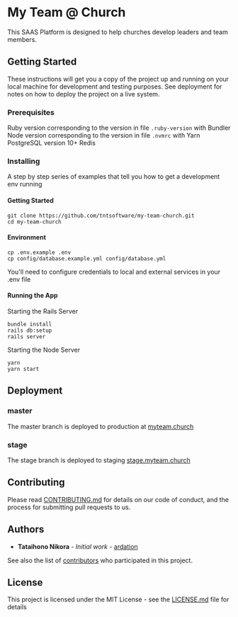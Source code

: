 # My Team @ Church

This SAAS Platform is designed to help churches develop leaders and team members.

## Getting Started

These instructions will get you a copy of the project up and running on your local machine for development and testing purposes.
See deployment for notes on how to deploy the project on a live system.

### Prerequisites

Ruby version corresponding to the version in file `.ruby-version` with Bundler
Node version corresponding to the version in file `.nvmrc` with Yarn
PostgreSQL version 10+
Redis

### Installing

A step by step series of examples that tell you how to get a development env running

#### Getting Started

```
git clone https://github.com/tntsoftware/my-team-church.git
cd my-team-church
```

#### Environment

```
cp .env.example .env
cp config/database.example.yml config/database.yml
```

You'll need to configure credentials to local and external services in your .env file

#### Running the App

Starting the Rails Server
```
bundle install
rails db:setup
rails server
```

Starting the Node Server
```
yarn
yarn start
```
## Deployment

### master

The master branch is deployed to production at [myteam.church](https://myteam.church/)

### stage

The stage branch is deployed to staging [stage.myteam.church](https://stage.myteam.church/)

## Contributing

Please read [CONTRIBUTING.md](https://github.com/tntsoftware/my-team-church/blob/master/CONTRIBUTING.md) for details on our code of conduct, and the process for submitting pull requests to us.

## Authors

* **Tataihono Nikora** - *Initial work* - [ardation](https://github.com/ardation)

See also the list of [contributors](https://github.com/tntsoftware/my-team-church/contributors) who participated in this project.

## License

This project is licensed under the MIT License - see the [LICENSE.md](LICENSE.md) file for details
